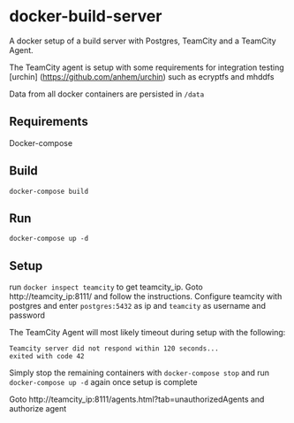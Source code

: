 # docker-build-server

A docker setup of a build server with Postgres, TeamCity and a TeamCity Agent.

The TeamCity agent is setup with some requirements for integration testing [urchin] (https://github.com/anhem/urchin) such as ecryptfs and mhddfs

Data from all docker containers are persisted in `/data`

## Requirements

Docker-compose

## Build

```
docker-compose build
```

## Run

```
docker-compose up -d
```

## Setup

run `docker inspect teamcity` to get teamcity_ip.
Goto http://teamcity_ip:8111/ and follow the instructions.
Configure teamcity with postgres and enter `postgres:5432` as ip and `teamcity` as username and password

The TeamCity Agent will most likely timeout during setup with the following:
```
Teamcity server did not respond within 120 seconds...
exited with code 42
```
Simply stop the remaining containers with `docker-compose stop` and run `docker-compose up -d` again once setup is complete

Goto http://teamcity_ip:8111/agents.html?tab=unauthorizedAgents and authorize agent


